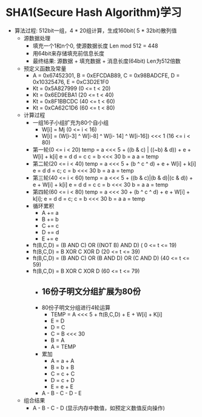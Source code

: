 # SHA1(Secure Hash Algorithm)学习
- 算法过程: 512bit一组，4 * 20组计算，生成160bit( 5 * 32bit)散列值
    - 源数据处理
        - 填充一个1和n个0, 使源数据长度 Len mod 512 = 448
        - 用64bit来存储填充前信息长度
        - 最终结果: 源数据 + 填充数据 + 消息长度(64bit) Len为512倍数
    - 预定义函数及常量
        - A = 0x67452301, B = 0xEFCDAB89, C = 0x98BADCFE, D = 0x10325476, E = 0xC3D2E1F0
        - Kt = 0x5A827999 (0 <= t < 20)
        - Kt = 0x6ED9EBA1 (20 <= t < 40)
        - Kt = 0x8F1BBCDC (40 <= t < 60)
        - Kt = 0xCA62C1D6 (60 <= t < 80)
    - 计算过程
        - 一组16子小组扩充为80个自小组
            - W[i] = Mj (0 <= i < 16)
            - W[i] = (W[i-3] ^ W[i-8] ^ W[i- 14] ^ W[i-16]) <<< 1 (16 <= i < 80)
        - 第一轮(0 <= i < 20)
            temp = a <<< 5 + ((b & c) | ((~b) & d)) + e + W[i] + k[i]
            e = d
            d = c
            c = b <<< 30
            b = a
            a = temp
        - 第二轮(20 <= i < 40)
            temp = a <<< 5 + (b ^ c ^ d) + e + W[i] + k[i]
            e = d
            d = c;
            c = b <<< 30
            b = a
            a = temp
        - 第三轮(40 <= i < 60)
            temp = a <<< 5 + ((b & c)|(b & d)|(c & d)) + e + W[i] + k[i]
            e = d
            d = c
            c = b <<< 30
            b = a
            a = temp
        - 第四轮(60 <= i < 80)
            temp = a <<< 30 + (b ^ c ^ d) + e + W[i] + k[i];
            e = d
            d = c;
            c = b <<< 30
            b = a
            a = temp
        - 循环累积
            - A += a
            - B += b
            - C += c
            - D += d
            - E += e
        - ft(B,C,D) = (B AND C) OR ((NOT B) AND D) ( 0 <= t <= 19)
        - ft(B,C,D) = B XOR C XOR D (20 <= t <= 39)
        - ft(B,C,D) = (B AND C) OR (B AND D) OR (C AND D) (40 <= t <= 59)
        - ft(B,C,D) = B XOR C XOR D (60 <= t <= 79)
            - 16份子明文分组扩展为80份
                - 
            - 80份子明文分组进行4轮运算
                - TEMP = A <<< 5 + ft(B,C,D) + E + W[i] + K[i]
                - E = D
                - D = C
                - C = B <<< 30
                - B = A
                - A = TEMP
            - 累加
                - A = a + A
                - B = b + B
                - C = c + C
                - D = c + D
                - E = e + E
            - A - B - C - D - E
    - 组合结果
        - A - B - C - D (显示内存中数值，如预定义数值反向操作)